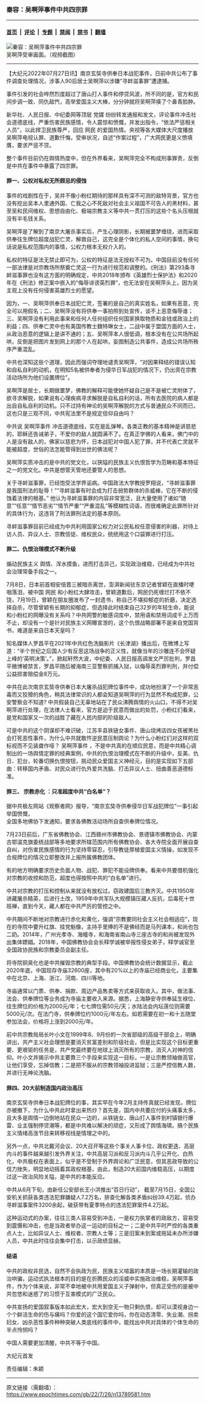 ### 秦容：吴啊萍事件中共四宗罪

---

#### [首页](../../../..?n13789581) &nbsp;|&nbsp; [评论](../../../../../epoch-comment?n13789581) &nbsp;|&nbsp; [专题](../../../../../epoch-special?n13789581) &nbsp;|&nbsp; [禁闻](../../../../../epoch-news?n13789581) &nbsp;|&nbsp; [禁书](../../../../../books?n13789581) &nbsp;|&nbsp; [翻墙](https://github.com/gfw-breaker/nogfw/blob/master/README.md?n13789581)


<div><img alt="秦容：吴啊萍事件中共四宗罪" class="attachment-djy_600_400 size-djy_600_400 wp-post-image" src="https://i.epochtimes.com/assets/uploads/2022/07/id13789586-8bd70d06-7530-4cd2-9029-811074252cd3-600x348-1-600x400.jpeg"/>
<div class="caption">
 吴啊萍受审画面。（视频截图）
</div></div><hr/><div class="post_content" id="artbody" itemprop="articleBody">
 <!-- article content begin -->
 <p>
  【大纪元2022年07月27日讯】南京玄奘寺供奉日本战犯事件，日前中共公布了事件调查处理情况，涉事人90后居士吴啊萍以涉嫌“寻衅滋事罪”遭逮捕。
 </p>
 <p>
  事件引发的社会哗然烈度超过了唐山打人事件和停贷风波，所不同的是，官方和民间步调一致、同仇敌忾，高举爱国主义大棒，分分钟就将吴啊萍揍了个鼻青脸肿。
 </p>
 <p>
  新华社、人民日报、中纪委网等顶层
  <ok href="https://www.epochtimes.com/gb/tag/%E5%85%9A%E5%AA%92.html">
   党媒
  </ok>
  纷纷转发通报和发文，评论事件冲击社会道德底线，严重伤害民族感情，令人震惊和愤慨，并发出指令，“依法严惩相关人员”，以此捍卫民族尊严，回应
  <ok href="https://www.epochtimes.com/gb/tag/%E7%BD%91%E6%B0%91.html">
   网民
  </ok>
  的爱国热情。央视等各大媒体大尺度播放吴啊萍电视认罪、道歉忏悔，受审状况，自述“作案过程”，广大网民更是义愤填膺，要求严惩不贷。
 </p>
 <p>
  整个事件目前仍在舆情热度中，但在外界看来，吴啊萍完全不构成刑事罪责，反倒是中共在事件中暴露了四宗罪。
 </p>
 <h4>
  罪一、公权对私权无所顾忌的侵蚀
 </h4>
 <p>
  事件的戏剧性在于，吴并不像小粉红期待的那样具有深不可测的敌特背景，官方也没有挖出吴本人里通外国、亡我之心不死敌对社会主义祖国不可告人的黑材料，甚至吴和民间维权、思想自由化、极端宗教主义等中共一贯打压的这些个名头压根就没有半毛钱关系。
 </p>
 <p>
  吴啊萍是了解到了南京大屠杀事实后，产生心理阴影，长期被噩梦缠绕，进而采取供奉往生牌位超度战犯亡灵，解救自己，这完全是个体化的私人空间的事情，换句话说是私权范围内的事情，公权力根本无权介入的。
 </p>
 <p>
  私权的特征是法无禁止即可为，公权的特征是法无授权不可为。中国目前没有任何一部法律是对宗教场所祭奠亡灵这一行为进行规范和调整的。《刑法》第293条寻衅滋事罪也没有这方面的明确规定，中共2018年颁布《英雄烈士保护法》和2020年在《刑法》修正案中嵌入的“侮辱诽谤英烈罪”，也无法安在吴啊萍头上，因为吴主观上没有任何侵害英雄烈士的愿望。
 </p>
 <p>
  因为，一、吴啊萍供奉日本战犯亡灵，签署的是自己的真实姓名，如果有恶意，完全可以用假名；二、吴啊萍没有将供奉一事拍照到处宣传，谈不上恶意侮辱谁；三、吴啊萍没有利用此事来和任何人任何组织任何国家换取物质和金钱或政治上的利益；四、供奉亡灵中也有美国传教士魏特琳女士，二战中属于盟国方面的人士，从政治恶意的逻辑上是讲不通的；五、吴啊萍本人很低调，根本没有在公共场所起哄，反倒是把图片发到网上的那个人在起哄，妄图制造公共事件，造成公共场所秩序严重混乱。
 </p>
 <p>
  中共也深知这些个道理，因此而强词夺理地谴责吴啊萍，“对因果释结的错误认知和自私自利的动机，在明知5名被供奉者为侵华日军战犯的情况下，仍出资在宗教活动场所为他们设置牌位”。
 </p>
 <p>
  吴啊萍是居士，长期做噩梦，佛教的解释可能使她怀疑自己是不是被亡灵附体了，欲寻求解脱，如果说有心理疾病寻求解脱是自私自利的话，所有去医院的病人都是出自自私自利的动机。只不过持有神论的吴啊萍解脱的方式与普通民众不同而已，这也只是三观不同，中共宪法里不是规定信仰自由吗？
 </p>
 <p>
  中共说
  <ok href="https://www.epochtimes.com/gb/tag/%E5%90%B4%E5%95%8A%E8%90%8D%E4%BA%8B%E4%BB%B6.html">
   吴啊萍事件
  </ok>
  冲击道德底线，实在是乱弹琴。各类正教的基本精神是讲慈悲的，耶稣还告诫弟子，不爱你的敌人就圆满不了。在真正学佛的人看来，佛门中的人是没有敌人的，佛家以慈悲为怀，日本战犯对中国人犯了罪，并不代表亡灵就不能被超度，世俗的法怎能管得到出世的佛法呢？
 </p>
 <p>
  吴啊萍实质冲击的是中共的党文化，以狭隘的民族主义仇恨哲学为范畴和基本特征之一的党文化。中共是想管天管地还要管人的思想。
 </p>
 <p>
  关于寻衅滋事罪，已经饱受法学界诟病。中国政法大学教授罗翔说，“寻衅滋事罪是我国刑法的耻辱！”“寻衅滋事有时会成为打击弱势群体的杀威棒，它在不断的侵蚀着法律的根基。” 他认为寻衅滋事罪的内容非常宽泛，且大量使用了诸如“随意”“任意”“情节恶劣”“情节严重”“严重混乱”等模糊性词语，而很难确定此罪所针对的具体行为，这违背了刑法罪刑法定的基本原则。
 </p>
 <p>
  寻衅滋事罪目前已经成为中共利用国家公权力对公民私权任意侵害的利器，对待上访人员、异议人士、宗教信徒、维权民众，统统用这个口袋罪进行打压。
 </p>
 <h4>
  罪二、仇恨治理模式不断升级
 </h4>
 <p>
  <ok href="https://www.epochtimes.com/gb/tag/%E7%85%BD%E5%8A%A8%E6%B0%91%E6%97%8F%E4%B8%BB%E4%B9%89.html">
   煽动民族主义
  </ok>
  舆情、浑水摸鱼，进而打击异己，实现政治维稳，已经成为中共社会治理常备手段之一。
 </p>
 <p>
  7月8日，日本前首相安倍晋三被暗杀离世，澎湃新闻驻东京记者曾颖在直播时哽咽落泪，被中国
  <ok href="https://www.epochtimes.com/gb/tag/%E7%BD%91%E6%B0%91.html">
   网民
  </ok>
  和小粉红大肆攻击，曾颖道歉后，网民仍死缠烂打不依不饶，7月19日，曾颖在朋友圈发布了一封遗书，称自己不堪抑郁症的折磨，决定选择自杀，尽管曾颖有长期的抑郁症，但选择此时结束自己32岁的年轻生命，能说和小粉红的网曝没有关系吗？中共网警的敏感词库中，禁用语和禁用词成千上万而不止，却没有一个是针对民族主义网曝宣泄的，这个仇恨战略部署不是来自党国背书，难道是来自日本天皇吗？
 </p>
 <p>
  知名媒体人罗昌平在2021年中共红色洗脑影片《长津湖》播出后，在微博上写道：“半个世纪之后国人少有反思这场战争的正义性，就像当年的沙雕连不会怀疑上峰的’英明决策’。”，掀起轩然大波，中纪委、人民日报高调发文严厉批判，罗昌平微博被禁言，罗昌平随后被海南三亚警察抓捕入狱，以侮辱英烈罪判刑，并付偿公益损害赔偿金8万元。
 </p>
 <p>
  中共在此次南京玄奘寺供奉日本大屠杀战犯牌位事件中，成功地扮演了一个非常恶毒而又狡猾的角色，稍具法律常识的人都会知道吴啊萍的行为显然不构成犯罪，公安警察会不知道? 中共假装自己无辜地站在了民众沸腾舆情的火山口，不得不对吴啊萍进行处理，在法律人士看来，官方是迫于民意而做出的处罚，小粉红们看来，是党和国家又一次的战胜了藏在人民内部的阶级敌人。
 </p>
 <p>
  可是中共的这个阴谋却不难识破，江苏丰县铁链女事件、唐山烧烤店四女孩被黑社会打死恶性事件，为什么中共就敢忤逆民意压制舆论？为什么小粉红们对这样的双标视而不见装聋作哑？
  <ok href="https://www.epochtimes.com/gb/tag/%E5%90%B4%E5%95%8A%E8%90%8D%E4%BA%8B%E4%BB%B6.html">
   吴啊萍事件
  </ok>
  ，不是中共真的在顺应民意，而是中共精心调制出的一场舆情定罪的经典案例，中共的仇恨治理模式在不断的升级中，反美、仇日、犯台，轮番切换仇恨按钮，挑动民众爱国主义神经元，目的是实现如下五部曲：转移国内矛盾、对民众进行仇外爱共洗脑、打击异议人士、扭曲善恶道德标准。
 </p>
 <h4>
  罪三、
  <ok href="https://www.epochtimes.com/gb/tag/%E5%AE%97%E6%95%99%E8%B5%A4%E5%8C%96.html">
   宗教赤化
  </ok>
  ：只准超度中共“白名单”？
 </h4>
 <p>
  据中共极左网站《观察者网》报导，“南京玄奘寺供奉侵华日军战犯牌位”一事引起举国愤慨，
  <br/>
  全国多地佛协下发通知，要求各佛教活动场所自查供奉牌位情况。
 </p>
 <p>
  7月23日前后，广东省佛教协会、江西赣州市佛教协会、景德镇市佛教协会、内蒙古鄂温克旗委统战部等多地要求所辖范围内所有佛教协会、各大寺院全面开展自查自纠，对伤害民族感情的行为坚持零容忍，引导教徒厚植爱国主义情操，如发现不合规牌位的情况立即整改并上报所属佛教团体。
 </p>
 <p>
  有的地方明确要求历史负面人物、战犯、罪犯不能设牌供奉。看来中共要借机强化对宗教的收控和防范，超度也得按照中共的“白名单”进行。
 </p>
 <p>
  中共对宗教的打压和控制从来就没有放松过。窃政建国后三教齐灭。中共1950年进藏屠杀精英，后进行土改，1959年中共军队大规模镇压藏人反抗，后毒死十世班禅，直到今天，藏人都在中共严厉的管控之中。
 </p>
 <p>
  中共期间不断地对宗教进行赤化和黄化，强调“宗教要同社会主义社会相适应”，现在的寺院中要升红旗、挂党魁像，主持手里捧的不是佛经而是马列课本，和尚也包二奶。2014年，广州光孝寺、海幢寺，和海南省南山寺三座古寺的和尚被发现外出集体嫖娼。2018年，中国佛教协会会长释学诚被举报性侵女弟子，释学诚官至全国政协民族和宗教委员会副主任。
 </p>
 <p>
  将寺院铜臭化也是中共摧毁宗教的典型手段。中国佛教协会统计数据显示，截止2020年底，中国现存寺庙32600座，其中有20%以上的寺庙已经商业化，主要集中在北京、上海、浙江、河南、四川等地。
 </p>
 <p>
  寺庙通常以门票、供奉、捐款、周边产品售卖等方式来获取收入。其中，做法事、法会、供奉牌位等业务成为寺庙主要收入来源。据悉，上海静安寺供奉延生禄位、往生牌位的价格为2000元/年；七七牌位需50元/天；水陆法会内坛莲位则需要5000元/次。在法门寺，供奉牌位约1000元/年左右。如若需要在初一和十五随堂参加法会，价格将上涨到2000元/年。
 </p>
 <p>
  前中共宗教局局长叶小文在1999年8、9月份的一次省部级的高级干部会上，明确讲出，共产主义社会理想是要消灭贫富差别和阶级社会，但是比实现这个目标更重要、更艰钜的任务是，共产党最终要在地球上消灭所有的宗教，消灭人对神的信仰。叶小文并揭示中共主要靠三个手段来实现这一目标，一是让宗教领袖做高官，让他们享受，忘掉信教；二是把不服从的宗教领袖投进监狱；三是严控信教人数，并进行无神论洗脑。
 </p>
 <h4>
  罪四、20大前制造国内政治高压
 </h4>
 <p>
  南京玄奘寺供奉日本战犯牌位的事，其实早在今年2月主持传真就已经发现，牌位亦被撤下，为什么中共此时拿出来热炒？首先是，国内中共要应付的头痛事太多，且大多是舆情一边倒地站在民众一边的，从铁链女、唐山打人事件到村镇银行爆雷、业主强制停贷潮等，都是中共难以解决的顽症，又形成了舆情海啸。搞个民族主义情绪高涨节目来转移视线是情理之中的。
 </p>
 <p>
  另外一点，中共北戴河会议、20大召开等这些个事关人事卡位、政权更迭、高层内斗的事件越来越引发外界关注，中共高层习派和反习派内斗几乎公开化、白热化，中共极权在表面上，似乎是不受制于外界舆论和广泛民意，但其恶政导致的公信力挫失，明显地动摇着其政权根基，由此，制造20大前国内维稳高压，以期度过这一政治风险关隘，是中共的本能反应。
 </p>
 <p>
  中共从6月下旬，由新任公安部长王小洪推出“百日行动”， 截至7月15日，全国公安机关抓获各类违法犯罪嫌疑人7.2万名，排查化解各类矛盾纠纷39.4万起，侦办寻衅滋事案件3200余起，破获带有夏季特点的违法犯罪案件4.2万起。
 </p>
 <p>
  这种运动式的办案，往往三类人容易受到冲击，一是权力执掌者的政敌方，容易受到震慑和冲击，也是当政者举办这一运动的目标之一；二是中共平时严控的各类重点人士，比如异议人士、维权者、宗教人士等；三是旧案未到案或拖延未办所涉嫌人员，中共此时往往会集中打击，以示政绩显赫。
 </p>
 <h4>
  结语
 </h4>
 <p>
  中共的政权非民选，自然不会执政为民，民族主义喧嚣的本质是一场长期灌输的政治哄骗，运动式执法根本的目的是在折腾民众的淫威中实施政治维稳，吴啊萍事件，作为个体来说，非常不幸地被中共用爱国主义子弹射中，但真正受伤的是被中共忽悠和迷惑了的习惯于互害模式的广泛民众。
 </p>
 <p>
  中共宣扬的爱国叙事版本如此宏大，宏大到空无一物只剩仇恨，却可以漠视身边一个个鲜活生命的伤与痛吗？你爱的这个国它爱你吗，你在动态清零、失业潮、拐卖妇女、凶杀恶性事件种种突破人类底线的事件中，能找出中共对具体的个体生命的半点怜悯吗？
 </p>
 <p>
  中国人需要更加清醒，中共不等于中国。
 </p>
 <p>
  大纪元首发
 </p>
 <p>
  责任编辑：朱颖
 </p>
 <!-- article content end -->
 <div id="below_article_ad">
 </div>
</div>


---

原文链接（需翻墙）：https://www.epochtimes.com/gb/22/7/26/n13789581.htm